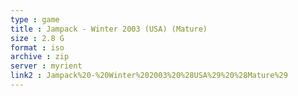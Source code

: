 ```yaml
---
type : game
title : Jampack - Winter 2003 (USA) (Mature)
size : 2.8 G
format : iso
archive : zip
server : myrient
link2 : Jampack%20-%20Winter%202003%20%28USA%29%20%28Mature%29
---
```

